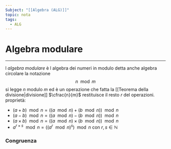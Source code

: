 ```yaml
---
Subject: "[[Algebra (ALG)]]"
topic: nota
tags:
  - ALG
---
```


# Algebra modulare
---
l _algebra modulare_ è l algebra dei numeri in modulo detta anche algebra circolare
la notazione $$n \mod m$$ si legge $n$ modulo $m$ ed è un operazione che fatta la [[Teorema della divisione|divisione]] $\cfrac{n}{m}$ restituisce il resto $r$ del operazioni.
proprietà:
- $(a+b) \mod n = ((a \mod n)+(b\mod n)) \mod n$
- $(a-b) \mod n = ((a \mod n)-(b\mod n)) \mod n$
- $(a\times b) \mod n = ((a \mod n)\times(b\mod n)) \mod n$
- $a^{ r\times s} \mod n = ((a^r \mod n)^s) \mod n$ con $r,s \in \mathbb{N}$


### Congruenza

